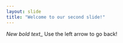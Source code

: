 ```yaml
---
layout: slide
title: "Welcome to our second slide!"
---
```

_New bold text__
Use the left arrow to go back!
